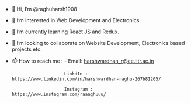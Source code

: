 - 👋 Hi, I’m @raghuharsh1908
- 👀 I’m interested in Web Development and Electronics.
- 🌱 I’m currently learning React JS and Redux.
- 💞️ I’m looking to collaborate on Website Development, Electronics based projects etc.
- 📫 How to reach me : - Email: harshwardhan_r@ee.iitr.ac.in
                          
                          LinkdIn : https://www.linkedin.com/in/harshwardhan-raghu-267b81205/
                          
                          Instagram : https://www.instagram.com/raaaghuuu/
                          

